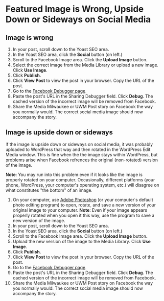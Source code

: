 # Featured Image is Wrong, Upside Down or Sideways on Social Media

## Image is wrong

1. In your post, scroll down to the Yoast SEO area. 
2. In the Yoast SEO area, click the **Social** button (on left.)
3. Scroll to the Facebook Image area. Click the **Upload Image** button. 
4. Select the correct image from the Media Library or upload a new image. Click **Use Image**.
5. Click **Publish**.
6. Click **View Post** to view the post in your browser. Copy the URL of the post.
7. Go to the [Facebook Debugger page](https://developers.facebook.com/tools/debug/sharing/). 
8. Paste the post's URL in the Sharing Debugger field. Click **Debug**. The cached version of the incorrect image will be removed from Facebook.
9. Share the Media Milwaukee or UWM Post story on Facebook the way you normally would. The correct social media image should now accompany the story. 

## Image is upside down or sideways

If the image is upside down or sideways on social media, it was probably uploaded to WordPress that way and then rotated in the WordPress Edit Media window. This is fine when the the image stays within WordPress, but problems arise when Facebook refrences the original (non-rotated) version of the image.

**Note**: You may run into this problem even if it
looks like the image is properly rotated on your computer. Occasionally, different platforms (your phone, WordPress, your computer's operating system, etc.) will disagree on what constitutes "the bottom" of an image. 

1. On your computer, use [Adobe Photoshop](https://jjloomis.gitbooks.io/adobe-photoshop-basics/content/) (or your computer's default photo editing program) to open, rotate, and save a new version of your original image to your computer. **Note**: Even if your image appears properly rotated when you open it this way, use the program to save a new version of the image.
2. In your post, scroll down to the Yoast SEO area. 
3. In the Yoast SEO area, click the **Social** button (on left.)
4. Scroll to the Facebook Image area. Click the **Upload Image** button. 
5. Upload the new version of the image to the Media Library. Click **Use Image**.
6. Click **Publish**.
7. Click **View Post** to view the post in your browser. Copy the URL of the post.
8. Go to the [Facebook Debugger page](https://developers.facebook.com/tools/debug/sharing/). 
9. Paste the post's URL in the Sharing Debugger field. Click **Debug**. The cached version of the incorrect image will be removed from Facebook.
10. Share the Media Milwaukee or UWM Post story on Facebook the way you normally would. The correct social media image should now accompany the story. 





